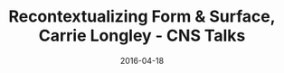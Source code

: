 ---
title: Recontextualizing Form & Surface, Carrie Longley - CNS Talks 
date: "2016-04-18"
location: Bloomington, IN
credit: Lisel Record
images: [image01-lg.jpg]
thumbs: [image01-thb.jpg]
---